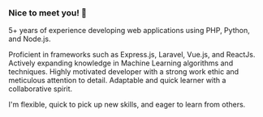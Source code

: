 ### Nice to meet you! 👋

5+ years of experience developing web applications using PHP, Python, and Node.js. 

Proficient in frameworks such as Express.js, Laravel, Vue.js, and ReactJs. Actively expanding knowledge in Machine Learning algorithms and techniques. Highly motivated developer with a strong work ethic and meticulous attention to detail. Adaptable and quick learner with a collaborative spirit.

I'm flexible, quick to pick up new skills, and eager to learn from others. 
